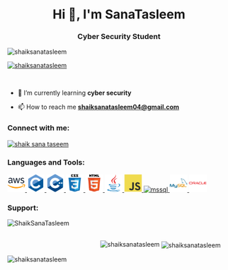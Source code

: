 <h1 align="center">Hi 👋, I'm SanaTasleem</h1>
<h3 align="center">Cyber Security Student</h3>

<p align="left"> <img src="https://komarev.com/ghpvc/?username=shaiksanatasleem&label=Profile%20views&color=0e75b6&style=flat" alt="shaiksanatasleem" /> </p>

<p align="left"> <a href="https://github.com/ryo-ma/github-profile-trophy"><img src="https://github-profile-trophy.vercel.app/?username=shaiksanatasleem" alt="shaiksanatasleem" /></a> </p>

<p align="left"> <a href="https://twitter.com/" target="blank"><img src="https://img.shields.io/twitter/follow/?logo=twitter&style=for-the-badge" alt="" /></a> </p>

- 🌱 I’m currently learning **cyber security**

- 📫 How to reach me **shaiksanatasleem04@gmail.com**

<h3 align="left">Connect with me:</h3>
<p align="left">
<a href="https://linkedin.com/in/shaik sana taseem" target="blank"><img align="center" src="https://raw.githubusercontent.com/rahuldkjain/github-profile-readme-generator/master/src/images/icons/Social/linked-in-alt.svg" alt="shaik sana taseem" height="30" width="40" /></a>
</p>

<h3 align="left">Languages and Tools:</h3>
<p align="left"> <a href="https://aws.amazon.com" target="_blank" rel="noreferrer"> <img src="https://raw.githubusercontent.com/devicons/devicon/master/icons/amazonwebservices/amazonwebservices-original-wordmark.svg" alt="aws" width="40" height="40"/> </a> <a href="https://www.cprogramming.com/" target="_blank" rel="noreferrer"> <img src="https://raw.githubusercontent.com/devicons/devicon/master/icons/c/c-original.svg" alt="c" width="40" height="40"/> </a> <a href="https://www.w3schools.com/cpp/" target="_blank" rel="noreferrer"> <img src="https://raw.githubusercontent.com/devicons/devicon/master/icons/cplusplus/cplusplus-original.svg" alt="cplusplus" width="40" height="40"/> </a> <a href="https://www.w3schools.com/css/" target="_blank" rel="noreferrer"> <img src="https://raw.githubusercontent.com/devicons/devicon/master/icons/css3/css3-original-wordmark.svg" alt="css3" width="40" height="40"/> </a> <a href="https://www.w3.org/html/" target="_blank" rel="noreferrer"> <img src="https://raw.githubusercontent.com/devicons/devicon/master/icons/html5/html5-original-wordmark.svg" alt="html5" width="40" height="40"/> </a> <a href="https://www.java.com" target="_blank" rel="noreferrer"> <img src="https://raw.githubusercontent.com/devicons/devicon/master/icons/java/java-original.svg" alt="java" width="40" height="40"/> </a> <a href="https://developer.mozilla.org/en-US/docs/Web/JavaScript" target="_blank" rel="noreferrer"> <img src="https://raw.githubusercontent.com/devicons/devicon/master/icons/javascript/javascript-original.svg" alt="javascript" width="40" height="40"/> </a> <a href="https://www.microsoft.com/en-us/sql-server" target="_blank" rel="noreferrer"> <img src="https://www.svgrepo.com/show/303229/microsoft-sql-server-logo.svg" alt="mssql" width="40" height="40"/> </a> <a href="https://www.mysql.com/" target="_blank" rel="noreferrer"> <img src="https://raw.githubusercontent.com/devicons/devicon/master/icons/mysql/mysql-original-wordmark.svg" alt="mysql" width="40" height="40"/> </a> <a href="https://www.oracle.com/" target="_blank" rel="noreferrer"> <img src="https://raw.githubusercontent.com/devicons/devicon/master/icons/oracle/oracle-original.svg" alt="oracle" width="40" height="40"/> </a> </p>

<h3 align="left">Support:</h3>
<p><a href="https://www.buymeacoffee.com/ShaikSanaTasleem"> <img align="left" src="https://cdn.buymeacoffee.com/buttons/v2/default-yellow.png" height="50" width="210" alt="ShaikSanaTasleem" /></a></p><br><br>

<p><img align="left" src="https://github-readme-stats.vercel.app/api/top-langs?username=shaiksanatasleem&show_icons=true&locale=en&layout=compact" alt="shaiksanatasleem" /></p>

<p>&nbsp;<img align="center" src="https://github-readme-stats.vercel.app/api?username=shaiksanatasleem&show_icons=true&locale=en" alt="shaiksanatasleem" /></p>

<p><img align="center" src="https://github-readme-streak-stats.herokuapp.com/?user=shaiksanatasleem&" alt="shaiksanatasleem" /></p>
